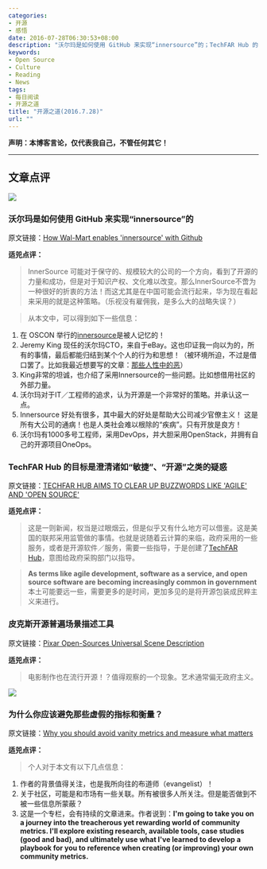 ```yaml
---
categories:
- 开源
- 感悟
date: 2016-07-28T06:30:53+08:00
description: "沃尔玛是如何使用 GitHub 来实现“innersource”的；TechFAR Hub 的目标是澄清诸如“敏捷”、“开源”之类的疑惑；皮克斯开源普遍场景描述工具；为什么你应该避免那些虚假的指标和衡量？"
keywords:
- Open Source
- Culture
- Reading
- News
tags:
- 每日阅读
- 开源之道
title: "开源之道(2016.7.28)"
url: ""
---
```


**声明：本博客言论，仅代表我自己，不管任何其它！**

---

## 文章点评

![](http://images.techhive.com/images/article/2015/10/store-front-night_129860898494412686-100624008-primary.idge.jpg)

### 沃尔玛是如何使用 GitHub 来实现“innersource”的

原文链接：[How Wal-Mart enables 'innersource' with Github](http://www.cio.com/article/3101224/open-source-tools/how-wal-mart-enables-innersource-with-github.html)

**适兕点评：**

> InnerSource 可能对于保守的、规模较大的公司的一个方向，看到了开源的力量和成功，但是对于知识产权、文化难以改变。那么InnerSource不啻为一种很好的折衷的方法！而这尤其是在中国可能会流行起来，华为现在看起来采用的就是这种策略。（乐视没有雇佣我，是多么大的战略失误？）

> 从本文中，可以得到如下一些信息：

1. 在 OSCON 举行的[innersource](http://conferences.oreilly.com/oscon/open-source-us/public/schedule/detail/49356?intcmp=il-prog-confreg-update-ostx16_new_site_innersourcing_text_cta)是被人记忆的！
2. Jeremy King 现任的沃尔玛CTO，来自于eBay。这也印证我一向以为的，所有的事情，最后都能归结到某个个人的行为和思想！（被环境所迫，不过是借口罢了。比如我最近想要写的文章：[那些人性中的恶](http://lijiangsheng1.github.io/posts/entrepreneur/the_evil_of_human_nature)）
3. King非常的坦诚，也介绍了采用Innersource的一些问题。比如想借用社区的外部力量。
4. 沃尔玛对于IT／工程师的追求，认为开源是一个非常好的策略。并承认这一点。
5. Innersource 好处有很多，其中最大的好处是帮助大公司减少官僚主义！ 这是所有大公司的通病！也是人类社会难以根除的“疾病”。只有开放是良方！
6. 沃尔玛有1000多号工程师，采用DevOps，并大胆采用OpenStack，并拥有自己的开源项目OneOps。

### TechFAR Hub 的目标是澄清诸如“敏捷”、“开源”之类的疑惑

原文链接：[TECHFAR HUB AIMS TO CLEAR UP BUZZWORDS LIKE 'AGILE' AND 'OPEN SOURCE'](http://www.nextgov.com/cio-briefing/2016/07/new-procurement-hub-aims-clear-buzzwords-agile-and-open-source/130240/)

**适兕点评：**

> 这是一则新闻，权当是过眼烟云，但是似乎又有什么地方可以借鉴。这是美国的联邦采用监管做的事情。也就是说随着云计算的来临，政府采用的一些服务，或者是开源软件／服务，需要一些指导，于是创建了[TechFAR Hub](https://techfarhub.cio.gov/)，意图给政府采购部门以指导。

> **As terms like agile development, software as a service, and open source software are becoming increasingly common in government** 本土可能要远一些，需要更多的是时间，更加多见的是将开源包装成民粹主义来进行。


### 皮克斯开源普遍场景描述工具

原文链接：[Pixar Open-Sources Universal Scene Description](http://www.studiodaily.com/2016/07/pixar-open-sources-universal-scene-description/)

**适兕点评：**

> 电影制作也在流行开源！？值得观察的一个现象。艺术通常偏无政府主义。

![](https://opensource.com/sites/default/files/styles/image-full-size/public/images/business/osdc-community-metrics-playbook-column.png?itok=GndjEPlo)

### 为什么你应该避免那些虚假的指标和衡量？
 
原文链接：[Why you should avoid vanity metrics and measure what matters](https://opensource.com/business/16/7/measuring-what-matters)

**适兕点评：**

> 个人对于本文有以下几点信息：

1. 作者的背景值得关注，也是我所向往的布道师（evangelist）！
2. 关于社区，可能是和市场有一些关联。所有被很多人所关注。但是能否做到不被一些信息所蒙蔽？
3. 这是一个专栏，会有持续的文章进来。作者说到：**I'm going to take you on a journey into the treacherous yet rewarding world of community metrics. I'll explore existing research, available tools, case studies (good and bad), and ultimately use what I've learned to develop a playbook for you to reference when creating (or improving) your own community metrics.**


